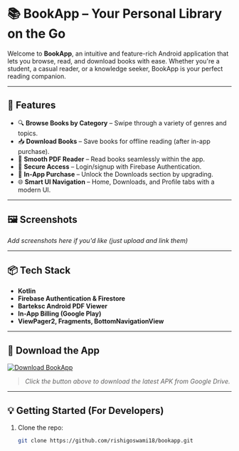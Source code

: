 # 📚 BookApp – Your Personal Library on the Go

Welcome to **BookApp**, an intuitive and feature-rich Android application that lets you browse, read, and download books with ease. Whether you're a student, a casual reader, or a knowledge seeker, BookApp is your perfect reading companion.

---

## 🚀 Features

- 🔍 **Browse Books by Category** – Swipe through a variety of genres and topics.
- 📥 **Download Books** – Save books for offline reading (after in-app purchase).
- 📖 **Smooth PDF Reader** – Read books seamlessly within the app.
- 🔐 **Secure Access** – Login/signup with Firebase Authentication.
- 🛒 **In-App Purchase** – Unlock the Downloads section by upgrading.
- 🌐 **Smart UI Navigation** – Home, Downloads, and Profile tabs with a modern UI.

---

## 🖼️ Screenshots

_Add screenshots here if you'd like (just upload and link them)_

---

## 📦 Tech Stack

- **Kotlin**
- **Firebase Authentication & Firestore**
- **Barteksc Android PDF Viewer**
- **In-App Billing (Google Play)**
- **ViewPager2, Fragments, BottomNavigationView**

---

## 📱 Download the App

[![Download BookApp](https://img.shields.io/badge/⬇️%20Download-BookApp-blue?style=for-the-badge)](https://drive.google.com/file/d/1WaeZpPJs7JNPpCgJqXXy-RzRSBSibi8p/view?usp=drive_link)

> _Click the button above to download the latest APK from Google Drive._

---

## 💡 Getting Started (For Developers)

1. Clone the repo:
   ```bash
   git clone https://github.com/rishigoswami18/bookapp.git
